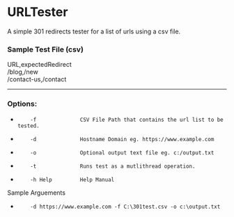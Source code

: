 # URLTester
A simple 301 redirects tester for a list of urls using a csv file.  

### Sample Test File (csv)  
URL,expectedRedirect  
/blog,/new  
/contact-us,/contact  
  
* * *

### Options:  
*         -f              CSV File Path that contains the url list to be tested.  
*         -d              Hostname Domain eg. https://www.example.com  
*         -o              Optional output text file eg. c:/output.txt  
*         -t              Runs test as a mutlithread operation.
*         -h Help         Help Manual
  
Sample Arguements  
*         -d https://www.example.com -f C:\301test.csv -o c:\output.txt  


